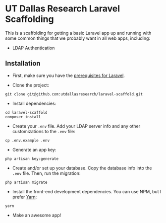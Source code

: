 # UT Dallas Research Laravel Scaffolding

This is a scaffolding for getting a basic Laravel app up and running with some common things that we probably want in all web apps, including:

- LDAP Authentication

## Installation

- First, make sure you have the [prerequisites for Laravel](https://laravel.com/docs/5.4/installation#server-requirements).

- Clone the project:

```
git clone git@github.com:utdallasresearch/laravel-scaffold.git
```

- Install dependencies:

```
cd laravel-scaffold
composer install
```

- Create your `.env` file. Add your LDAP server info and any other customizations to the `.env` file:

```
cp .env.example .env
```

- Generate an app key:

```
php artisan key:generate
```

- Create and/or set up your database. Copy the database info into the `.env` file. Then, run the migration:

```
php artisan migrate
```

- Install the front-end development dependencies. You can use NPM, but I prefer [Yarn](https://yarnpkg.com/en/docs/install):

```
yarn
```

- Make an awesome app!